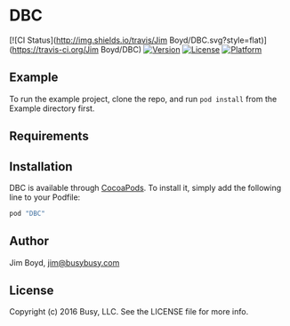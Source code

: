 # DBC

[![CI Status](http://img.shields.io/travis/Jim Boyd/DBC.svg?style=flat)](https://travis-ci.org/Jim Boyd/DBC)
[![Version](https://img.shields.io/cocoapods/v/DBC.svg?style=flat)](http://cocoapods.org/pods/DBC)
[![License](https://img.shields.io/cocoapods/l/DBC.svg?style=flat)](http://cocoapods.org/pods/DBC)
[![Platform](https://img.shields.io/cocoapods/p/DBC.svg?style=flat)](http://cocoapods.org/pods/DBC)

## Example

To run the example project, clone the repo, and run `pod install` from the Example directory first.

## Requirements

## Installation

DBC is available through [CocoaPods](http://cocoapods.org). To install
it, simply add the following line to your Podfile:

```ruby
pod "DBC"
```

## Author 

Jim Boyd, jim@busybusy.com

## License

Copyright (c) 2016 Busy, LLC. See the LICENSE file for more info.
